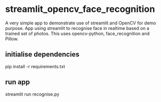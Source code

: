 # streamlit_opencv_face_recognition
A very simple app to demonstrate use of streamlit and OpenCV for demo purpose.
App using streamlit to recognise face in realtime based on a trained set of photos.
This uses opencv-python, face_recognition and Pillow.

## initialise dependencies
pip install -r requirements.txt

## run app
streamlit run recognise.py